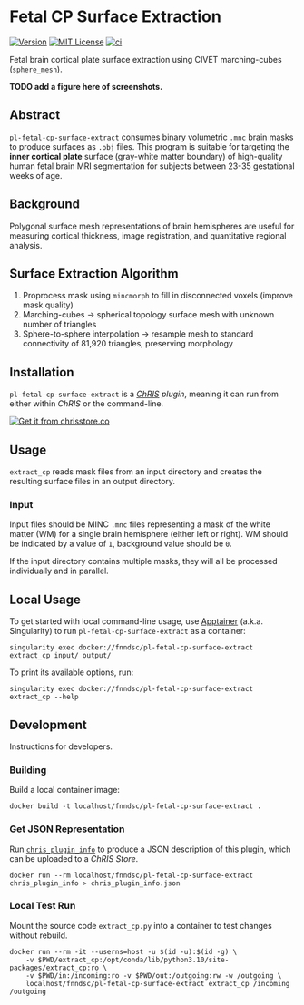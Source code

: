 # Fetal CP Surface Extraction

[![Version](https://img.shields.io/docker/v/fnndsc/pl-fetal-cp-surface-extract?sort=semver)](https://hub.docker.com/r/fnndsc/pl-fetal-cp-surface-extract)
[![MIT License](https://img.shields.io/github/license/fnndsc/pl-fetal-cp-surface-extract)](https://github.com/FNNDSC/pl-fetal-cp-surface-extract/blob/main/LICENSE)
[![ci](https://github.com/FNNDSC/pl-fetal-cp-surface-extract/actions/workflows/ci.yml/badge.svg)](https://github.com/FNNDSC/pl-fetal-cp-surface-extract/actions/workflows/ci.yml)

Fetal brain cortical plate surface extraction using CIVET marching-cubes (`sphere_mesh`).

**TODO add a figure here of screenshots.**

## Abstract

`pl-fetal-cp-surface-extract` consumes binary volumetric `.mnc` brain masks to produce
surfaces as `.obj` files. This program is suitable for targeting the **inner cortical plate**
surface (gray-white matter boundary) of high-quality human fetal brain MRI segmentation
for subjects between 23-35 gestational weeks of age.

## Background

Polygonal surface mesh representations of brain hemispheres are useful for measuring cortical
thickness, image registration, and quantitative regional analysis.

## Surface Extraction Algorithm

1. Proprocess mask using `mincmorph` to fill in disconnected voxels (improve mask quality)
2. Marching-cubes -> spherical topology surface mesh with unknown number of triangles
3. Sphere-to-sphere interpolation -> resample mesh to standard connectivity of 81,920 triangles, preserving morphology

## Installation

`pl-fetal-cp-surface-extract` is a _[ChRIS](https://chrisproject.org/) plugin_, meaning it can
run from either within _ChRIS_ or the command-line.

[![Get it from chrisstore.co](https://ipfs.babymri.org/ipfs/QmaQM9dUAYFjLVn3PpNTrpbKVavvSTxNLE5BocRCW1UoXG/light.png)](https://chrisstore.co/plugin/pl-fetal-cp-surface-extract)

## Usage

`extract_cp` reads mask files from an input directory and creates
the resulting surface files in an output directory.

### Input

Input files should be MINC `.mnc` files representing a mask of the white matter (WM)
for a single brain hemisphere (either left or right). WM should be indicated by a
value of `1`, background value should be `0`.

If the input directory contains multiple masks, they will all be processed
individually and in parallel.

## Local Usage

To get started with local command-line usage, use [Apptainer](https://apptainer.org/)
(a.k.a. Singularity) to run `pl-fetal-cp-surface-extract` as a container:

```shell
singularity exec docker://fnndsc/pl-fetal-cp-surface-extract extract_cp input/ output/
```

To print its available options, run:

```shell
singularity exec docker://fnndsc/pl-fetal-cp-surface-extract extract_cp --help
```

## Development

Instructions for developers.

### Building

Build a local container image:

```shell
docker build -t localhost/fnndsc/pl-fetal-cp-surface-extract .
```

### Get JSON Representation

Run [`chris_plugin_info`](https://github.com/FNNDSC/chris_plugin#usage)
to produce a JSON description of this plugin, which can be uploaded to a _ChRIS Store_.

```shell
docker run --rm localhost/fnndsc/pl-fetal-cp-surface-extract chris_plugin_info > chris_plugin_info.json
```

### Local Test Run

Mount the source code `extract_cp.py` into a container to test changes without rebuild.

```shell
docker run --rm -it --userns=host -u $(id -u):$(id -g) \
    -v $PWD/extract_cp:/opt/conda/lib/python3.10/site-packages/extract_cp:ro \
    -v $PWD/in:/incoming:ro -v $PWD/out:/outgoing:rw -w /outgoing \
    localhost/fnndsc/pl-fetal-cp-surface-extract extract_cp /incoming /outgoing
```

